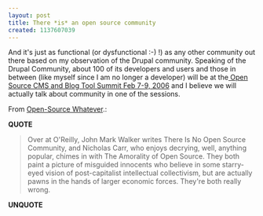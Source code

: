 ```yaml
---
layout: post
title: There *is* an open source community
created: 1137607039
---
```

<p>And it's just as functional (or dysfunctional :-) !) as any other community out there based on my observation of the Drupal community.  Speaking of the Drupal Community, about 100 of its developers and users and those in between (like myself since I am no longer a developer) will be at the<a href="http://oscms-summit.org/"> Open Source CMS and Blog Tool Summit Feb 7-9, 2006</a> and I believe we will actually talk about community in one of the sessions. </p> <p>From <a href="http://www.tbray.org/ongoing/When/200x/2006/01/16/Open-Source-Community">Open-Source Whatever</a>.:</p> <p><strong>QUOTE</strong></p><blockquote>Over at O'Reilly, John Mark Walker writes There Is No Open Source Community, and Nicholas Carr, who enjoys decrying, well, anything popular, chimes in with The Amorality of Open Source. They both paint a picture of misguided innocents who believe in some starry-eyed vision of post-capitalist intellectual collectivism, but are actually pawns in the hands of larger economic forces. They're both really wrong.</blockquote><p><strong>UNQUOTE</strong></p>  
